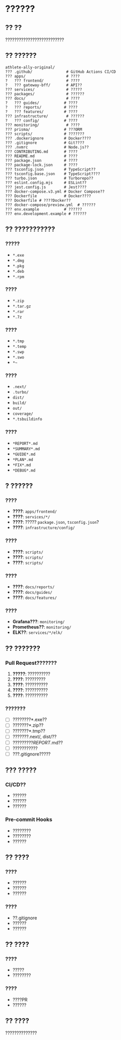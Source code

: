 # ??????

## ?? ??
??????????????????????????

## ?? ??????

```
athlete-ally-original/
??? .github/               # GitHub Actions CI/CD
??? apps/                  # ????
?   ??? frontend/          # ????
?   ??? gateway-bff/       # API??
??? services/              # ?????
??? packages/              # ??????
??? docs/                  # ????
?   ??? guides/           # ????
?   ??? reports/          # ????
?   ??? features/         # ????
??? infrastructure/        # ??????
?   ??? config/           # ????
??? monitoring/            # ????
??? prisma/               # ???ORM
??? scripts/              # ???????
??? .dockerignore         # Docker????
??? .gitignore            # Git????
??? .nvmrc                # Node.js??
??? CONTRIBUTING.md       # ????
??? README.md             # ????
??? package.json          # ????
??? package-lock.json     # ????
??? tsconfig.json         # TypeScript??
??? tsconfig.base.json    # TypeScript????
??? turbo.json            # Turborepo??
??? eslint.config.mjs     # ESLint??
??? jest.config.js        # Jest????
??? docker-compose.v3.yml # Docker Compose??
??? Dockerfile            # Docker????
??? Dockerfile # ????Docker??
??? docker-compose/preview.yml  # ??????
??? env.example           # ??????
??? env.development.example # ??????
```

## ?? ???????????

### ?????
- `*.exe`
- `*.dmg`
- `*.pkg`
- `*.deb`
- `*.rpm`

### ????
- `*.zip`
- `*.tar.gz`
- `*.rar`
- `*.7z`

### ????
- `*.tmp`
- `*.temp`
- `*.swp`
- `*.swo`
- `*~`

### ????
- `.next/`
- `.turbo/`
- `dist/`
- `build/`
- `out/`
- `coverage/`
- `*.tsbuildinfo`

### ????
- `*REPORT*.md`
- `*SUMMARY*.md`
- `*GUIDE*.md`
- `*PLAN*.md`
- `*FIX*.md`
- `*DEBUG*.md`

## ? ??????

### ????
- **????**: `apps/frontend/`
- **????**: `services/*/`
- **????**: ????? `package.json`, `tsconfig.json`?
- **????**: `infrastructure/config/`

### ????
- **????**: `scripts/`
- **????**: `scripts/`
- **????**: `scripts/`

### ????
- **????**: `docs/reports/`
- **????**: `docs/guides/`
- **????**: `docs/features/`

### ????
- **Grafana???**: `monitoring/`
- **Prometheus??**: `monitoring/`
- **ELK??**: `services/*/elk/`

## ?? ???????

### Pull Request???????
1. **?????**: ??????????
2. **????**: ?????????
3. **????**: ??????????
4. **????**: ??????????
5. **????**: ??????????

### ???????
- [ ] ????????*.exe??
- [ ] ???????*.zip??
- [ ] ???????*.tmp??
- [ ] ???????.next/, dist/??
- [ ] ?????????*REPORT*.md??
- [ ] ???????????
- [ ] ???.gitignore?????

## ??? ?????

### CI/CD??
- ??????
- ??????
- ??????

### Pre-commit Hooks
- ????????
- ????????
- ??????

## ?? ????

### ????
- ??????
- ??????
- ??????

### ????
- ??.gitignore
- ??????
- ??????

## ?? ????

### ????
- ?????
- ????????

### ????
- ????PR
- ??????

## ?? ????

??????????????

